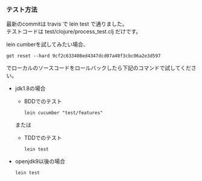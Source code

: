 ### テスト方法

最新のcommitは travis で lein test で通りました。  
テストコードは test/clojure/process_test.clj だけです。

lein cumberを試してみたい場合、
```
get reset --hard 9cf2c633408ed4347dcd07a40f3cbc06a2e3d597
```
でローカルのソースコードをロールバックしたら下記のコマンドで試してください。

- jdk1.8の場合
  - BDDでのテスト
    ```
    lein cucumber "test/features"
    ```

  または
  - TDDでのテスト
    ```
    lein test
    ```
- openjdk9以後の場合
    ```
    lein test
    ```
